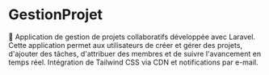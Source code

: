# GestionProjet
🚀 Application de gestion de projets collaboratifs développée avec Laravel. Cette application permet aux utilisateurs de créer et gérer des projets, d'ajouter des tâches, d'attribuer des membres et de suivre l'avancement en temps réel. Intégration de Tailwind CSS via CDN et notifications par e-mail.
